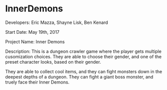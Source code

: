 # InnerDemons

 Developers:
Eric Mazza, Shayne Lisk, Ben Kenard
 
 Start Date:
May 19th, 2017
 
 Project Name:
Inner Demons

 Description:
This is a dungeon crawler game where the player gets multiple cusomization choices.
They are able to choose their gender, and one of the preset character looks, based on their gender.
 
They are able to collect cool items, and they can fight monsters down in the deepest depths of a dungeon.
They can fight a giant boss monster, and truely face their Inner Demons.
